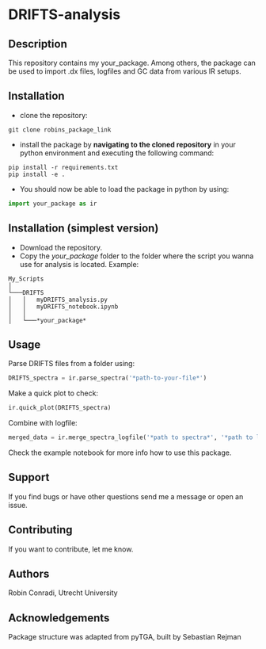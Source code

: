 # DRIFTS-analysis
## Description
This repository contains my your_package. Among others, the package can be used to import .dx files, logfiles and GC data from various IR setups.

## Installation 
- clone the repository:
```
git clone robins_package_link
```
- install the package by **navigating to the cloned repository** in your python environment and executing the following command:

```
pip install -r requirements.txt
pip install -e .
```
- You should now be able to load the package in python by using:

```python
import your_package as ir
```

## Installation (simplest version)
- Download the repository. 
- Copy the *your_package* folder to the folder where the script you wanna use for analysis is located. Example:

```
My_Scripts
│
└───DRIFTS
│   │   myDRIFTS_analysis.py
│   │   myDRIFTS_notebook.ipynb
│   │
│   └───*your_package*
```

## Usage
Parse DRIFTS files from a folder using:
```python
DRIFTS_spectra = ir.parse_spectra('*path-to-your-file*')
```
Make a quick plot to check: 

```python
ir.quick_plot(DRIFTS_spectra)
```
Combine with logfile:

```python
merged_data = ir.merge_spectra_logfile('*path to spectra*', '*path to logfile*')
```

Check the example notebook for more info how to use this package.

## Support
If you find bugs or have other questions send me a message or open an issue.

## Contributing
If you want to contribute, let me know.

## Authors
Robin Conradi, Utrecht University

## Acknowledgements
Package structure was adapted from pyTGA, built by Sebastian Rejman